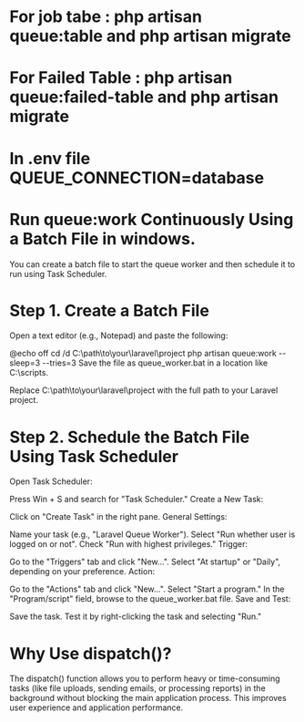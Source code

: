 # For job tabe : php artisan queue:table and php artisan migrate

# For Failed Table : php artisan queue:failed-table and php artisan migrate

# In .env file QUEUE_CONNECTION=database

# Run queue:work Continuously Using a Batch File in windows.

You can create a batch file to start the queue worker and then schedule it to run using Task Scheduler.

# Step 1. Create a Batch File

Open a text editor (e.g., Notepad) and paste the following:

@echo off
cd /d C:\path\to\your\laravel\project
php artisan queue:work --sleep=3 --tries=3
Save the file as queue_worker.bat in a location like C:\scripts.

Replace C:\path\to\your\laravel\project with the full path to your Laravel project.

# Step 2. Schedule the Batch File Using Task Scheduler

Open Task Scheduler:

Press Win + S and search for "Task Scheduler."
Create a New Task:

Click on "Create Task" in the right pane.
General Settings:

Name your task (e.g., "Laravel Queue Worker").
Select "Run whether user is logged on or not".
Check "Run with highest privileges."
Trigger:

Go to the "Triggers" tab and click "New...".
Select "At startup" or "Daily", depending on your preference.
Action:

Go to the "Actions" tab and click "New...".
Select "Start a program."
In the "Program/script" field, browse to the queue_worker.bat file.
Save and Test:

Save the task.
Test it by right-clicking the task and selecting "Run."

# Why Use dispatch()?

The dispatch() function allows you to perform heavy or time-consuming tasks (like file uploads, sending emails, or processing reports) in the background without blocking the main application process. This improves user experience and application performance.
